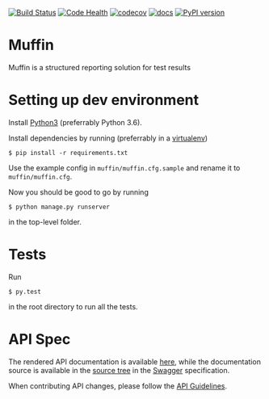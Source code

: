 [![Build Status](https://travis-ci.org/electronicarts/muffin.svg?branch=master)](https://travis-ci.org/electronicarts/muffin)
[![Code Health](https://landscape.io/github/electronicarts/muffin/master/landscape.svg?style=flat)](https://landscape.io/github/electronicarts/muffin/master)
[![codecov](https://codecov.io/gh/electronicarts/muffin/branch/master/graph/badge.svg)](https://codecov.io/gh/electronicarts/muffin)
[![docs](https://img.shields.io/badge/docs-Read-blue.svg)](https://electronicarts.github.io/muffin/)
[![PyPI version](https://badge.fury.io/py/MuffinService.svg)](https://badge.fury.io/py/MuffinService)

# Muffin
Muffin is a structured reporting solution for test results

# Setting up dev environment
Install [Python3](https://www.python.org/downloads/) (preferrably Python 3.6).

Install dependencies by running (preferrably in a [virtualenv](https://virtualenv.pypa.io/en/latest/))

`$ pip install -r requirements.txt`

Use the example config in `muffin/muffin.cfg.sample` and rename it to `muffin/muffin.cfg`.

Now you should be good to go by running

`$ python manage.py runserver`

in the top-level folder.

# Tests
Run

`$ py.test`

in the root directory to run all the tests.

# API Spec
The rendered API documentation is available [here](https://electronicarts.github.io/muffin/api/), while the documentation 
source is available in the [source tree](docs) in the [Swagger](http://swagger.io/) specification.

When contributing API changes, please follow the [API Guidelines](api_guidelines.md).

